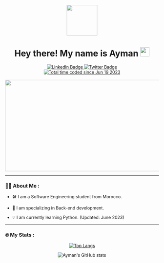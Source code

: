 <div id="header" align="center">
  <img src="https://media.giphy.com/media/M9gbBd9nbDrOTu1Mqx/giphy.gif" width="100"/>
</div>

<h1 align="center">
  Hey there! My name is Ayman
  <img src="https://media.giphy.com/media/hvRJCLFzcasrR4ia7z/giphy.gif" width="30px"/>
</h1>

<div id="badges" align="center">
  <a href="https://www.linkedin.com/in/ayman-mouhcine-696557243/">
    <img src="https://img.shields.io/badge/LinkedIn-blue?style=for-the-badge&logo=linkedin&logoColor=white" alt="LinkedIn Badge"/>
  </a>
  <a href="https://twitter.com/AymanMouhcine">
    <img src="https://img.shields.io/badge/Twitter-blue?style=for-the-badge&logo=twitter&logoColor=white" alt="Twitter Badge"/>
  </a>
</div>

<div align="center">
<a href="https://wakatime.com/@1fa019f8-f5fe-42e7-ab97-616db67b263b"><img src="https://wakatime.com/badge/user/1fa019f8-f5fe-42e7-ab97-616db67b263b.svg" alt="Total time coded since Jun 19 2023" /></a>
</div>

<br>

<div align="center">
  <img src="https://media.giphy.com/media/26tn33aiTi1jkl6H6/giphy.gif" width="600" height="300"/>
</div>

<hr>



### :man_technologist: About Me :
- :hammer_and_wrench: I am a Software Engineering student from Morocco.

- :telescope: I am specializing in Back-end development.

- 💡 I am currently learning Python. (Updated: June 2023)

<!--- - :seedling: I.

- :zap: In my free time, I solve problems on GeeksforGeeks and read tech articles.

- :mailbox:How to reach me: [![Linkedin Badge](https://img.shields.io/badge/-kakbar-blue?style=flat&logo=Linkedin&logoColor=white)](your-linkedin-url)  --->

<hr>


### :fire: My Stats :

<div align="center">
  
[![Top Langs](https://github-readme-stats.vercel.app/api/top-langs/?username=aymane66&layout=compact&theme=vision-friendly-dark)](https://github.com/anuraghazra/github-readme-stats)

![Ayman's GitHub stats](https://github-readme-stats.vercel.app/api?username=aymane66&show_icons=true&theme=transparent)


</div>



<div align = "center">
  <img src="https://komarev.com/ghpvc/?username=aymane66&style=flat-square&color=blue" alt=""/>
</div>


